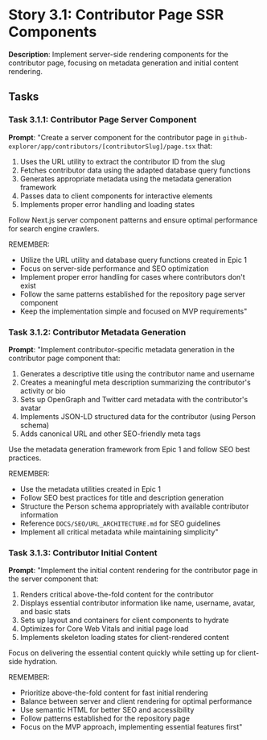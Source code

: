 # Story 3.1: Contributor Page SSR Components

**Description**: Implement server-side rendering components for the contributor page, focusing on metadata generation and initial content rendering.

## Tasks

### Task 3.1.1: Contributor Page Server Component

**Prompt**: "Create a server component for the contributor page in `github-explorer/app/contributors/[contributorSlug]/page.tsx` that:
1. Uses the URL utility to extract the contributor ID from the slug
2. Fetches contributor data using the adapted database query functions
3. Generates appropriate metadata using the metadata generation framework
4. Passes data to client components for interactive elements
5. Implements proper error handling and loading states

Follow Next.js server component patterns and ensure optimal performance for search engine crawlers.

REMEMBER: 
- Utilize the URL utility and database query functions created in Epic 1
- Focus on server-side performance and SEO optimization
- Implement proper error handling for cases where contributors don't exist
- Follow the same patterns established for the repository page server component
- Keep the implementation simple and focused on MVP requirements"

### Task 3.1.2: Contributor Metadata Generation

**Prompt**: "Implement contributor-specific metadata generation in the contributor page component that:
1. Generates a descriptive title using the contributor name and username
2. Creates a meaningful meta description summarizing the contributor's activity or bio
3. Sets up OpenGraph and Twitter card metadata with the contributor's avatar
4. Implements JSON-LD structured data for the contributor (using Person schema)
5. Adds canonical URL and other SEO-friendly meta tags

Use the metadata generation framework from Epic 1 and follow SEO best practices.

REMEMBER: 
- Use the metadata utilities created in Epic 1
- Follow SEO best practices for title and description generation
- Structure the Person schema appropriately with available contributor information
- Reference `DOCS/SEO/URL_ARCHITECTURE.md` for SEO guidelines
- Implement all critical metadata while maintaining simplicity"

### Task 3.1.3: Contributor Initial Content

**Prompt**: "Implement the initial content rendering for the contributor page in the server component that:
1. Renders critical above-the-fold content for the contributor
2. Displays essential contributor information like name, username, avatar, and basic stats
3. Sets up layout and containers for client components to hydrate
4. Optimizes for Core Web Vitals and initial page load
5. Implements skeleton loading states for client-rendered content

Focus on delivering the essential content quickly while setting up for client-side hydration.

REMEMBER: 
- Prioritize above-the-fold content for fast initial rendering
- Balance between server and client rendering for optimal performance
- Use semantic HTML for better SEO and accessibility
- Follow patterns established for the repository page
- Focus on the MVP approach, implementing essential features first" 